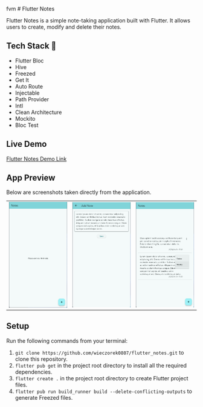 fvm # Flutter Notes 

Flutter Notes is a simple note-taking application built with Flutter. It allows users to create, modify and delete their notes. 

## Tech Stack 🚀
- Flutter Bloc
- Hive
- Freezed
- Get It
- Auto Route
- Injectable
- Path Provider
- Intl
- Clean Architecture
- Mockito
- Bloc Test

## Live Demo
[Flutter Notes Demo Link](https://wieczorek0807.github.io/flutter_notes/)

## App Preview
Below are screenshots taken directly from the application.
<table>
  <tbody>
    <tr>
      <td><img src="./assets/screen_shot_1.png"/></td>
      <td><img src="./assets/screen_shot_2.png"/></td>
      <td><img src="./assets/screen_shot_3.png"/></td>
    </tr>
  </tbody>
</table>

## Setup

Run the following commands from your terminal:

1) `git clone https://github.com/wieczorek0807/flutter_notes.git` to clone this repository.
2) `flutter pub get` in the project root directory to install all the required dependencies.
3) `flutter create .` in the project root directory to create Flutter project files.
4) `flutter pub run build_runner build --delete-conflicting-outputs` to generate Freezed files.
